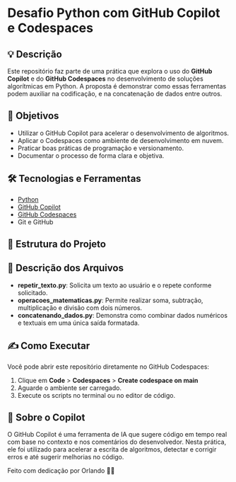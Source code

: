 # Desafio Python com GitHub Copilot e Codespaces

## 💡 Descrição

Este repositório faz parte de uma prática que explora o uso do **GitHub Copilot** e do **GitHub Codespaces** no desenvolvimento de soluções algorítmicas em Python. A proposta é demonstrar como essas ferramentas podem auxiliar na codificação, e na concatenação de dados entre outros.

## 🚀 Objetivos

- Utilizar o GitHub Copilot para acelerar o desenvolvimento de algoritmos.
- Aplicar o Codespaces como ambiente de desenvolvimento em nuvem.
- Praticar boas práticas de programação e versionamento.
- Documentar o processo de forma clara e objetiva.

## 🛠️ Tecnologias e Ferramentas

- [Python](https://www.python.org/)
- [GitHub Copilot](https://github.com/features/copilot)
- [GitHub Codespaces](https://github.com/features/codespaces)
- Git e GitHub

## 🧪 Estrutura do Projeto

## 📂 Descrição dos Arquivos

- **repetir_texto.py**: Solicita um texto ao usuário e o repete conforme solicitado.
- **operacoes_matematicas.py**: Permite realizar soma, subtração, multiplicação e divisão com dois números.
- **concatenando_dados.py**: Demonstra como combinar dados numéricos e textuais em uma única saída formatada.


## ✍️ Como Executar

Você pode abrir este repositório diretamente no GitHub Codespaces:

1. Clique em **Code** > **Codespaces** > **Create codespace on main**
2. Aguarde o ambiente ser carregado.
3. Execute os scripts no terminal ou no editor de código.

## 🤖 Sobre o Copilot

O GitHub Copilot é uma ferramenta de IA que sugere código em tempo real com base no contexto e nos comentários do desenvolvedor. Nesta prática, ele foi utilizado para acelerar a escrita de algoritmos, detectar e corrigir erros e até sugerir melhorias no código.

Feito com dedicação por Orlando 👨‍💻  


